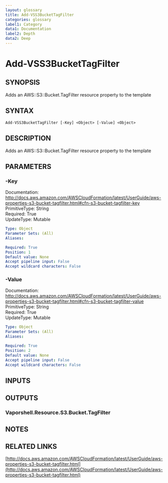```yaml
---
layout: glossary
title: Add-VSS3BucketTagFilter
categories: glossary
label1: Category
data1: Documentation
label2: Depth
data2: Deep
---
```


# Add-VSS3BucketTagFilter

## SYNOPSIS
Adds an AWS::S3::Bucket.TagFilter resource property to the template

## SYNTAX

```
Add-VSS3BucketTagFilter [-Key] <Object> [-Value] <Object>
```

## DESCRIPTION
Adds an AWS::S3::Bucket.TagFilter resource property to the template

## PARAMETERS

### -Key
Documentation: http://docs.aws.amazon.com/AWSCloudFormation/latest/UserGuide/aws-properties-s3-bucket-tagfilter.html#cfn-s3-bucket-tagfilter-key    
PrimitiveType: String    
Required: True    
UpdateType: Mutable

```yaml
Type: Object
Parameter Sets: (All)
Aliases: 

Required: True
Position: 1
Default value: None
Accept pipeline input: False
Accept wildcard characters: False
```

### -Value
Documentation: http://docs.aws.amazon.com/AWSCloudFormation/latest/UserGuide/aws-properties-s3-bucket-tagfilter.html#cfn-s3-bucket-tagfilter-value    
PrimitiveType: String    
Required: True    
UpdateType: Mutable

```yaml
Type: Object
Parameter Sets: (All)
Aliases: 

Required: True
Position: 2
Default value: None
Accept pipeline input: False
Accept wildcard characters: False
```

## INPUTS

## OUTPUTS

### Vaporshell.Resource.S3.Bucket.TagFilter

## NOTES

## RELATED LINKS

[http://docs.aws.amazon.com/AWSCloudFormation/latest/UserGuide/aws-properties-s3-bucket-tagfilter.html](http://docs.aws.amazon.com/AWSCloudFormation/latest/UserGuide/aws-properties-s3-bucket-tagfilter.html)

